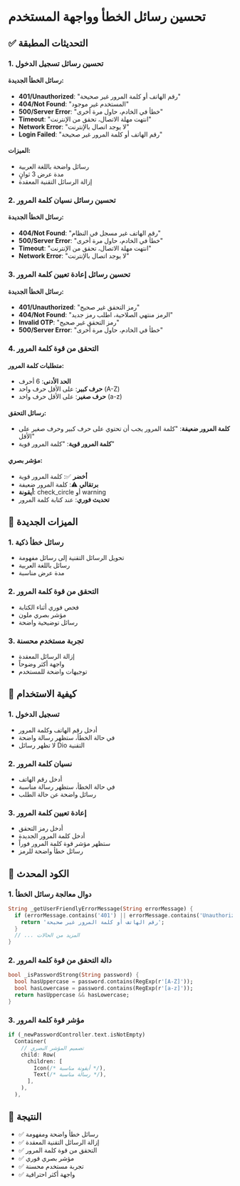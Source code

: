 # تحسين رسائل الخطأ وواجهة المستخدم

## ✅ التحديثات المطبقة

### 1. **تحسين رسائل تسجيل الدخول**

#### رسائل الخطأ الجديدة:
- **401/Unauthorized**: "رقم الهاتف أو كلمة المرور غير صحيحة"
- **404/Not Found**: "المستخدم غير موجود"
- **500/Server Error**: "خطأ في الخادم، حاول مرة أخرى"
- **Timeout**: "انتهت مهلة الاتصال، تحقق من الإنترنت"
- **Network Error**: "لا يوجد اتصال بالإنترنت"
- **Login Failed**: "رقم الهاتف أو كلمة المرور غير صحيحة"

#### الميزات:
- رسائل واضحة باللغة العربية
- مدة عرض 3 ثوانٍ
- إزالة الرسائل التقنية المعقدة

### 2. **تحسين رسائل نسيان كلمة المرور**

#### رسائل الخطأ الجديدة:
- **404/Not Found**: "رقم الهاتف غير مسجل في النظام"
- **500/Server Error**: "خطأ في الخادم، حاول مرة أخرى"
- **Timeout**: "انتهت مهلة الاتصال، تحقق من الإنترنت"
- **Network Error**: "لا يوجد اتصال بالإنترنت"

### 3. **تحسين رسائل إعادة تعيين كلمة المرور**

#### رسائل الخطأ الجديدة:
- **401/Unauthorized**: "رمز التحقق غير صحيح"
- **404/Not Found**: "الرمز منتهي الصلاحية، اطلب رمز جديد"
- **Invalid OTP**: "رمز التحقق غير صحيح"
- **500/Server Error**: "خطأ في الخادم، حاول مرة أخرى"

### 4. **التحقق من قوة كلمة المرور**

#### متطلبات كلمة المرور:
- **الحد الأدنى**: 6 أحرف
- **حرف كبير**: على الأقل حرف واحد (A-Z)
- **حرف صغير**: على الأقل حرف واحد (a-z)

#### رسائل التحقق:
- **كلمة المرور ضعيفة**: "كلمة المرور يجب أن تحتوي على حرف كبير وحرف صغير على الأقل"
- **كلمة المرور قوية**: "كلمة المرور قوية"

#### مؤشر بصري:
- **أخضر** ✅: كلمة المرور قوية
- **برتقالي** ⚠️: كلمة المرور ضعيفة
- **أيقونة**: check_circle أو warning
- **تحديث فوري**: عند كتابة كلمة المرور

## 🎯 الميزات الجديدة

### 1. **رسائل خطأ ذكية**
- تحويل الرسائل التقنية إلى رسائل مفهومة
- رسائل باللغة العربية
- مدة عرض مناسبة

### 2. **التحقق من قوة كلمة المرور**
- فحص فوري أثناء الكتابة
- مؤشر بصري ملون
- رسائل توضيحية واضحة

### 3. **تجربة مستخدم محسنة**
- إزالة الرسائل المعقدة
- واجهة أكثر وضوحاً
- توجيهات واضحة للمستخدم

## 📱 كيفية الاستخدام

### 1. **تسجيل الدخول**
- أدخل رقم الهاتف وكلمة المرور
- في حالة الخطأ، ستظهر رسالة واضحة
- لا تظهر رسائل Dio التقنية

### 2. **نسيان كلمة المرور**
- أدخل رقم الهاتف
- في حالة الخطأ، ستظهر رسالة مناسبة
- رسائل واضحة عن حالة الطلب

### 3. **إعادة تعيين كلمة المرور**
- أدخل رمز التحقق
- أدخل كلمة المرور الجديدة
- ستظهر مؤشر قوة كلمة المرور فوراً
- رسائل خطأ واضحة للرمز

## 🔧 الكود المحدث

### 1. **دوال معالجة رسائل الخطأ**
```dart
String _getUserFriendlyErrorMessage(String errorMessage) {
  if (errorMessage.contains('401') || errorMessage.contains('Unauthorized')) {
    return 'رقم الهاتف أو كلمة المرور غير صحيحة';
  }
  // ... المزيد من الحالات
}
```

### 2. **دالة التحقق من قوة كلمة المرور**
```dart
bool _isPasswordStrong(String password) {
  bool hasUppercase = password.contains(RegExp(r'[A-Z]'));
  bool hasLowercase = password.contains(RegExp(r'[a-z]'));
  return hasUppercase && hasLowercase;
}
```

### 3. **مؤشر قوة كلمة المرور**
```dart
if (_newPasswordController.text.isNotEmpty)
  Container(
    // تصميم المؤشر البصري
    child: Row(
      children: [
        Icon(/* أيقونة مناسبة */),
        Text(/* رسالة مناسبة */),
      ],
    ),
  ),
```

## 🎉 النتيجة

- ✅ رسائل خطأ واضحة ومفهومة
- ✅ إزالة الرسائل التقنية المعقدة
- ✅ التحقق من قوة كلمة المرور
- ✅ مؤشر بصري فوري
- ✅ تجربة مستخدم محسنة
- ✅ واجهة أكثر احترافية
